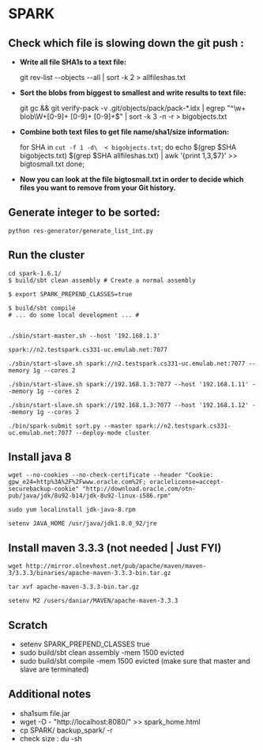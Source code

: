 # SPARK



## Check which file is slowing down the git push :

- **Write all file SHA1s to a text file:**

	git rev-list --objects --all | sort -k 2 > allfileshas.txt

- **Sort the blobs from biggest to smallest and write results to text file:**

	git gc && git verify-pack -v .git/objects/pack/pack-*.idx | egrep "^\w+ blob\W+[0-9]+ [0-9]+ [0-9]+$" | sort -k 3 -n -r > bigobjects.txt

- **Combine both text files to get file name/sha1/size information:**
	
	for SHA in `cut -f 1 -d\  < bigobjects.txt`; do
		echo $(grep $SHA bigobjects.txt) $(grep $SHA allfileshas.txt) | awk '{print $1,$3,$7}' >> bigtosmall.txt 
	done;

- **Now you can look at the file bigtosmall.txt in order to decide which files you want to remove from your Git history.**


## Generate integer to be sorted:
	python res-generator/generate_list_int.py

## Run the cluster
	cd spark-1.6.1/
	$ build/sbt clean assembly # Create a normal assembly

	$ export SPARK_PREPEND_CLASSES=true

	$ build/sbt compile
	# ... do some local development ... #


	./sbin/start-master.sh --host '192.168.1.3'
	
	spark://n2.testspark.cs331-uc.emulab.net:7077

	./sbin/start-slave.sh spark://n2.testspark.cs331-uc.emulab.net:7077 --memory 1g --cores 2
	
	./sbin/start-slave.sh spark://192.168.1.3:7077 --host '192.168.1.11' --memory 1g --cores 2
	
	./sbin/start-slave.sh spark://192.168.1.3:7077 --host '192.168.1.12' --memory 1g --cores 2
	
	./bin/spark-submit sort.py --master spark://n2.testspark.cs331-uc.emulab.net:7077 --deploy-mode cluster 



## Install java 8

	wget --no-cookies --no-check-certificate --header "Cookie: gpw_e24=http%3A%2F%2Fwww.oracle.com%2F; oraclelicense=accept-securebackup-cookie" "http://download.oracle.com/otn-pub/java/jdk/8u92-b14/jdk-8u92-linux-i586.rpm"

	sudo yum localinstall jdk-java-8.rpm

	setenv JAVA_HOME /usr/java/jdk1.8.0_92/jre
	

## Install maven 3.3.3 (not needed | Just FYI)

	wget http://mirror.olnevhost.net/pub/apache/maven/maven-3/3.3.3/binaries/apache-maven-3.3.3-bin.tar.gz

	tar xvf apache-maven-3.3.3-bin.tar.gz

	setenv M2 /users/daniar/MAVEN/apache-maven-3.3.3


## Scratch 
- setenv SPARK_PREPEND_CLASSES true
- sudo build/sbt clean assembly -mem 1500 evicted
- sudo build/sbt compile -mem 1500 evicted (make sure that master and slave are terminated)


## Additional notes
- sha1sum file.jar
- wget -O - "http://localhost:8080/" >> spark_home.html
- cp SPARK/ backup_spark/ -r
- check size : du -sh